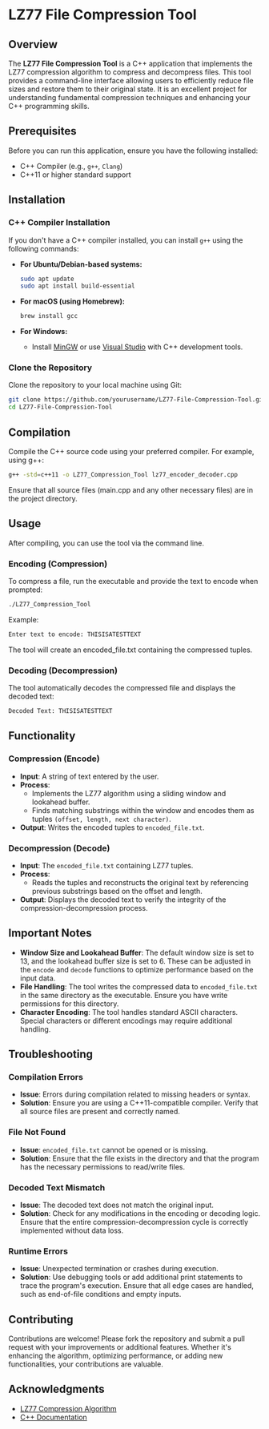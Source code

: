 # LZ77 File Compression Tool

## Overview
The **LZ77 File Compression Tool** is a C++ application that implements the LZ77 compression algorithm to compress and decompress files. This tool provides a command-line interface allowing users to efficiently reduce file sizes and restore them to their original state. It is an excellent project for understanding fundamental compression techniques and enhancing your C++ programming skills.

## Prerequisites
Before you can run this application, ensure you have the following installed:
- C++ Compiler (e.g., `g++`, `Clang`)
- C++11 or higher standard support

## Installation

### C++ Compiler Installation
If you don't have a C++ compiler installed, you can install `g++` using the following commands:

- **For Ubuntu/Debian-based systems:**
  ```bash
  sudo apt update
  sudo apt install build-essential
  ```

- **For macOS (using Homebrew):**
    ```bash
    brew install gcc
    ```

- **For Windows:**
    - Install [MinGW](http://www.mingw.org/) or use [Visual Studio](https://visualstudio.microsoft.com/) with C++ development tools.

### Clone the Repository
Clone the repository to your local machine using Git:
```bash
git clone https://github.com/yourusername/LZ77-File-Compression-Tool.git
cd LZ77-File-Compression-Tool
```

## Compilation
Compile the C++ source code using your preferred compiler. For example, using g++:
```bash
g++ -std=c++11 -o LZ77_Compression_Tool lz77_encoder_decoder.cpp
```
Ensure that all source files (main.cpp and any other necessary files) are in the project directory.

## Usage
After compiling, you can use the tool via the command line.

### Encoding (Compression)
To compress a file, run the executable and provide the text to encode when prompted:
```bash
./LZ77_Compression_Tool
```

Example:
```bash
Enter text to encode: THISISATESTTEXT
```
The tool will create an encoded_file.txt containing the compressed tuples.


### Decoding (Decompression)
The tool automatically decodes the compressed file and displays the decoded text:

```bash
Decoded Text: THISISATESTTEXT
```

## Functionality

### Compression (Encode)
- **Input**: A string of text entered by the user.
- **Process**:
  - Implements the LZ77 algorithm using a sliding window and lookahead buffer.
  - Finds matching substrings within the window and encodes them as tuples `(offset, length, next character)`.
- **Output**: Writes the encoded tuples to `encoded_file.txt`.

### Decompression (Decode)
- **Input**: The `encoded_file.txt` containing LZ77 tuples.
- **Process**:
  - Reads the tuples and reconstructs the original text by referencing previous substrings based on the offset and length.
- **Output**: Displays the decoded text to verify the integrity of the compression-decompression process.

## Important Notes
- **Window Size and Lookahead Buffer**: The default window size is set to 13, and the lookahead buffer size is set to 6. These can be adjusted in the `encode` and `decode` functions to optimize performance based on the input data.
- **File Handling**: The tool writes the compressed data to `encoded_file.txt` in the same directory as the executable. Ensure you have write permissions for this directory.
- **Character Encoding**: The tool handles standard ASCII characters. Special characters or different encodings may require additional handling.

## Troubleshooting

### Compilation Errors
- **Issue**: Errors during compilation related to missing headers or syntax.
- **Solution**: Ensure you are using a C++11-compatible compiler. Verify that all source files are present and correctly named.

### File Not Found
- **Issue**: `encoded_file.txt` cannot be opened or is missing.
- **Solution**: Ensure that the file exists in the directory and that the program has the necessary permissions to read/write files.

### Decoded Text Mismatch
- **Issue**: The decoded text does not match the original input.
- **Solution**: Check for any modifications in the encoding or decoding logic. Ensure that the entire compression-decompression cycle is correctly implemented without data loss.

### Runtime Errors
- **Issue**: Unexpected termination or crashes during execution.
- **Solution**: Use debugging tools or add additional print statements to trace the program's execution. Ensure that all edge cases are handled, such as end-of-file conditions and empty inputs.

## Contributing
Contributions are welcome! Please fork the repository and submit a pull request with your improvements or additional features. Whether it's enhancing the algorithm, optimizing performance, or adding new functionalities, your contributions are valuable.

## Acknowledgments
- [LZ77 Compression Algorithm](https://en.wikipedia.org/wiki/LZ77_and_LZ78)
- [C++ Documentation](https://cplusplus.com/doc/tutorial/)
